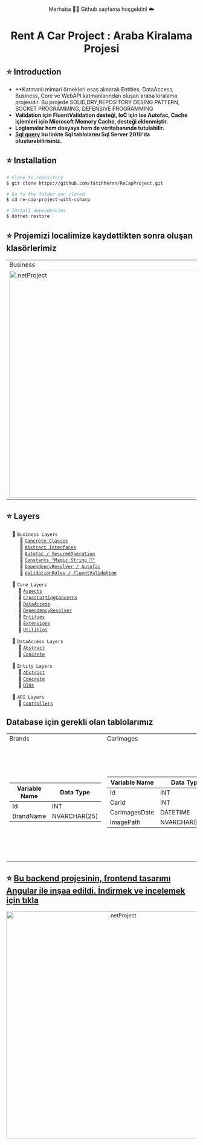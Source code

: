 <p align="center"> Merhaba 👋🏾 Github sayfama hoşgeldin!  ☁️ </p>

<h1 align="center">Rent A Car Project : Araba Kiralama Projesi</h1> 



## ⭐ Introduction
- **Katmanlı mimari örnekleri esas alınarak Entities, DataAccess, Business, Core ve WebAPI katmanlarından oluşan araba kiralama projesidir. Bu projede SOLID,DRY,REPOSITORY DESING PATTERN, SOCKET PROGRAMMING, DEFENSIVE PROGRAMMING 
- **Validation için FluentValidation desteği, IoC için ise Autofac, Cache işlemleri için Microsoft Memory Cache, desteği eklenmiştir.**
- **Loglamalar hem dosyaya hem de veritabanında tutulabilir.**
- **[Sql query](https://github.com/fatihhernn/ReCapProject/blob/master/rentacardb.sql) bu linkte Sql tablolarını Sql Server 2019'da oluşturabilirisiniz.**

## ⭐ Installation
```bash
# Clone to repository
$ git clone https://github.com/fatihhernn/ReCapProject.git

# Go to the folder you cloned
$ cd re-cap-project-with-csharp

# Install dependencies
$ dotnet restore
```

## ⭐ Projemizi localimize kaydettikten sonra oluşan klasörlerimiz 
<table>
  <tr>
     <td>Business</td>
     <td>Core</td>
    <td>DataAccess</td>
    <td>Entities</td>
    <td>API</td>
  </tr>
  
  <tr>
    <td>
           <img src="https://github.com/fatihhernn/ReCapProject/blob/master/business.png" width="600" alt=".netProject">
   </td>
   <td>
           <img src="https://github.com/fatihhernn/ReCapProject/blob/master/core.png" width="600" alt=".netProject">
   </td>
   <td>
           <img src="https://github.com/fatihhernn/ReCapProject/blob/master/dataaccess.png" width="600" alt=".netProject">
   </td>
   <td>
           <img src="https://github.com/fatihhernn/ReCapProject/blob/master/entities.png" width="600" alt=".netProject">
   </td>
   <td>
           <img src="https://github.com/fatihhernn/ReCapProject/blob/master/api.png" width="600" alt=".netProject">
   </td>
 </table>



## ⭐ Layers
&nbsp;&nbsp;&nbsp;&nbsp;📂 ``Business Layers`` <br>
&nbsp;&nbsp;&nbsp;&nbsp;&nbsp;&nbsp;&nbsp;&nbsp; 📂 [``Concrete Classes``](https://github.com/fatihhernn/ReCapProject/tree/master/Business/Concrete) <br>
&nbsp;&nbsp;&nbsp;&nbsp;&nbsp;&nbsp;&nbsp;&nbsp; 📂 [``Abstract Interfaces``](https://github.com/fatihhernn/ReCapProject/tree/master/Business/Abstract) <br>
&nbsp;&nbsp;&nbsp;&nbsp;&nbsp;&nbsp;&nbsp;&nbsp; 📂 [``Autofac / SecuredOperation``](https://github.com/fatihhernn/ReCapProject/tree/master/Business/Abstracthttps://github.com/fatihhernn/ReCapProject/blob/master/Business/BusinessAspects/Autofac/SecuredOperation.cs) <br>
&nbsp;&nbsp;&nbsp;&nbsp;&nbsp;&nbsp;&nbsp;&nbsp; 📂 [``Constants "Magic String 💫"``](https://github.com/fatihhernn/ReCapProject/tree/master/Business/Abstracthttps://github.com/fatihhernn/ReCapProject/blob/master/Business/BusinessAspects/Autofac/SecuredOperation.cs) <br>
&nbsp;&nbsp;&nbsp;&nbsp;&nbsp;&nbsp;&nbsp;&nbsp; 📂 [``DependencyResolver / Autofac``](https://github.com/fatihhernn/ReCapProject/blob/master/Business/DependencyResolver/Autofac/AutofacBusinessModule.cs) <br>
&nbsp;&nbsp;&nbsp;&nbsp;&nbsp;&nbsp;&nbsp;&nbsp; 📂 [``ValidationRules / FluentValidation``](https://github.com/fatihhernn/ReCapProject/tree/master/Business/ValidationRules/FluentValidation) <br>


&nbsp;&nbsp;&nbsp;&nbsp;📂 ``Core Layers`` <br>
&nbsp;&nbsp;&nbsp;&nbsp;&nbsp;&nbsp;&nbsp;&nbsp;📂 [``Aspects``](https://github.com/fatihhernn/ReCapProject/tree/master/Core/Aspects) <br>
&nbsp;&nbsp;&nbsp;&nbsp;&nbsp;&nbsp;&nbsp;&nbsp;📂 [``CrossCuttingConcerns``](https://github.com/fatihhernn/ReCapProject/tree/master/Core/CrossCuttingConcerns)<br>
&nbsp;&nbsp;&nbsp;&nbsp;&nbsp;&nbsp;&nbsp;&nbsp;📂 [``DataAccess``](https://github.com/fatihhernn/ReCapProject/tree/master/Core/DataAccess)<br>
&nbsp;&nbsp;&nbsp;&nbsp;&nbsp;&nbsp;&nbsp;&nbsp;📂 [``DependencyResolver``](https://github.com/fatihhernn/ReCapProject/tree/master/Core/DependencyResolver)<br>
&nbsp;&nbsp;&nbsp;&nbsp;&nbsp;&nbsp;&nbsp;&nbsp;📂 [``Entities``](https://github.com/fatihhernn/ReCapProject/tree/master/Core/Entities)<br>
&nbsp;&nbsp;&nbsp;&nbsp;&nbsp;&nbsp;&nbsp;&nbsp;📂 [``Extensions``](https://github.com/fatihhernn/ReCapProject/tree/master/Core/Extensions)<br>
&nbsp;&nbsp;&nbsp;&nbsp;&nbsp;&nbsp;&nbsp;&nbsp;📂 [``Utilities``](https://github.com/fatihhernn/ReCapProject/tree/master/Core/Utilities)<br>


&nbsp;&nbsp;&nbsp;&nbsp;📂 ``DataAccess Layers`` <br>
&nbsp;&nbsp;&nbsp;&nbsp;&nbsp;&nbsp;&nbsp;&nbsp;📂 [``Abstract``](https://github.com/fatihhernn/ReCapProject/tree/master/DataAccess/Abstract) <br>
&nbsp;&nbsp;&nbsp;&nbsp;&nbsp;&nbsp;&nbsp;&nbsp;📂 [``Concrete``](https://github.com/fatihhernn/ReCapProject/tree/master/DataAccess/Concrete)<br>

&nbsp;&nbsp;&nbsp;&nbsp;📂 ``Entity Layers`` <br>
&nbsp;&nbsp;&nbsp;&nbsp;&nbsp;&nbsp;&nbsp;&nbsp;📂 [``Abstract``](https://github.com/fatihhernn/ReCapProject/tree/master/Entities/Abstract) <br>
&nbsp;&nbsp;&nbsp;&nbsp;&nbsp;&nbsp;&nbsp;&nbsp;📂 [``Concrete``](https://github.com/fatihhernn/ReCapProject/tree/master/Entities/Concrete)<br>
&nbsp;&nbsp;&nbsp;&nbsp;&nbsp;&nbsp;&nbsp;&nbsp;📂 [``DTOs``](https://github.com/fatihhernn/ReCapProject/tree/master/Entities/DTOs)<br>

&nbsp;&nbsp;&nbsp;&nbsp;📂 ``API Layers`` <br>
&nbsp;&nbsp;&nbsp;&nbsp;&nbsp;&nbsp;&nbsp;&nbsp;📂 [``Controllers``](https://github.com/fatihhernn/ReCapProject/tree/master/WebUI/Controllers) <br>


## Database için gerekli olan tablolarımız
<table>
  <tr>
     <td>Brands</td>
     <td>CarImages</td>
     <td>Cars</td>
     <td>Colors</td>
     <td>Customers</td>
     <td>OperationClaims</td>
     <td>Rentals</td>
     <td>UserOperationClaims</td>
     <td>Users</td>
     <td>Payment</td>
  </tr>
  <tr>
    <td>
      
Variable Name | Data Type
------------ | -------------
Id | INT
BrandName | NVARCHAR(25)

   
   </td>
    <td>
  
Variable Name | Data Type
------------ | -------------
Id | INT
CarId | INT
CarImagesDate | DATETIME
ImagePath | NVARCHAR(MAX)
   
   </td>
    <td>
  
Variable Name | Data Type
------------ | -------------
Id | INT
BrandId | INT
ColorId | INT
ModelYear | NVARCHAR(25)
DailyPrice | DECIMAL
Description | NVARCHAR(25)

   
   </td>
    <td>

Variable Name | Data Type
------------ | -------------
Id | INT
ColorName | NVARCHAR(25)

   </td>
    <td>


Variable Name | Data Type
------------ | -------------
Id | INT
UserId | INT
CustomerName | NVARCHAR(25)
FindexScore | INT

   </td>
    <td>


Variable Name | Data Type
------------ | -------------
Id | INT
Name  | VARCHAR(250)

   </td>
   <td>
  
Variable Name | Data Type
------------ | -------------
Id | INT
CarId | INT
CustomerId | INT
RentDate | DATETIME
ReturnDate | DATETIME
PaymentId | INT

   </td>
    <td>
  
Variable Name | Data Type
------------ | -------------
Id | INT
UserId | INT
OperationId | INT

   </td>
    <td>
  
Variable Name | Data Type
------------ | -------------
Id | INT
FirstName | VARCHAR(50)
LastName | VARCHAR(50)
Email | VARCHAR(50)
PasswordHash | VARBINARY (500)
PasswordSalt | VARBINARY (500)
Status | BIT

   </td>
    <td>
  
Variable Name | Data Type
------------ | -------------
PaymentId | INT
CardNameSurname | VARCHAR(100)
CardNumber | NVARCHAR(100)
CardExpiryDate | NVARCHAR(50)
CardCvv | NVARCHAR (3)
AmountPaye | DECIMAL(18, 2) 

   </td>
  </tr>
 </table>




## ⭐ [Bu backend projesinin, frontend tasarımı Angular ile inşaa edildi. İndirmek ve incelemek için tıkla](https://github.com/fatihhernn/RecapProjectFrontend) 
<p align="center">
  <img src="https://github.com/fatihhernn/ReCapProject/blob/master/Screenshot_27.png" width="600" alt=".netProject">
</p>

